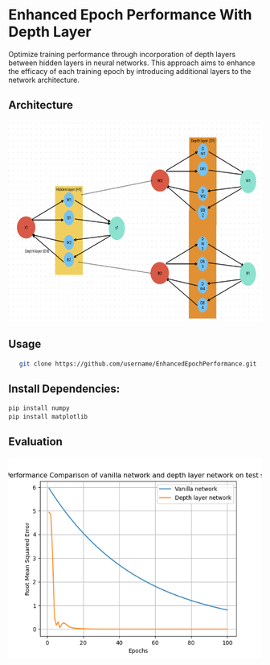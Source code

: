 # Enhanced Epoch Performance With Depth Layer
Optimize training performance through incorporation of depth layers between hidden layers in neural networks. This approach aims to enhance the efficacy of each training epoch by introducing additional layers to the network architecture.
## Architecture
<p align="left">
  <img src="/images/architecture.png" alt="architecture" width="600" height="400">
</p>


## Usage
```bash
   git clone https://github.com/username/EnhancedEpochPerformance.git
```
## Install Dependencies:
```bash
pip install numpy
pip install matplotlib
```
## Evaluation
<p align="left">
  <img src="/images/graph.png" alt="architecture" width="600" height="400">
</p>

